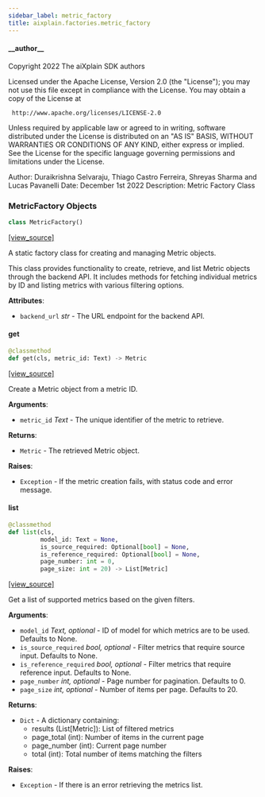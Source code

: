 ```yaml
---
sidebar_label: metric_factory
title: aixplain.factories.metric_factory
---
```


#### \_\_author\_\_

Copyright 2022 The aiXplain SDK authors

Licensed under the Apache License, Version 2.0 (the &quot;License&quot;);
you may not use this file except in compliance with the License.
You may obtain a copy of the License at

     http://www.apache.org/licenses/LICENSE-2.0

Unless required by applicable law or agreed to in writing, software
distributed under the License is distributed on an &quot;AS IS&quot; BASIS,
WITHOUT WARRANTIES OR CONDITIONS OF ANY KIND, either express or implied.
See the License for the specific language governing permissions and
limitations under the License.

Author: Duraikrishna Selvaraju, Thiago Castro Ferreira, Shreyas Sharma and Lucas Pavanelli
Date: December 1st 2022
Description:
    Metric Factory Class

### MetricFactory Objects

```python
class MetricFactory()
```

[[view_source]](https://github.com/aixplain/aiXplain/blob/main/aixplain/factories/metric_factory.py#L33)

A static factory class for creating and managing Metric objects.

This class provides functionality to create, retrieve, and list Metric objects
through the backend API. It includes methods for fetching individual metrics
by ID and listing metrics with various filtering options.

**Attributes**:

- `backend_url` _str_ - The URL endpoint for the backend API.

#### get

```python
@classmethod
def get(cls, metric_id: Text) -> Metric
```

[[view_source]](https://github.com/aixplain/aiXplain/blob/main/aixplain/factories/metric_factory.py#L67)

Create a Metric object from a metric ID.

**Arguments**:

- `metric_id` _Text_ - The unique identifier of the metric to retrieve.
  

**Returns**:

- `Metric` - The retrieved Metric object.
  

**Raises**:

- `Exception` - If the metric creation fails, with status code and error message.

#### list

```python
@classmethod
def list(cls,
         model_id: Text = None,
         is_source_required: Optional[bool] = None,
         is_reference_required: Optional[bool] = None,
         page_number: int = 0,
         page_size: int = 20) -> List[Metric]
```

[[view_source]](https://github.com/aixplain/aiXplain/blob/main/aixplain/factories/metric_factory.py#L100)

Get a list of supported metrics based on the given filters.

**Arguments**:

- `model_id` _Text, optional_ - ID of model for which metrics are to be used. Defaults to None.
- `is_source_required` _bool, optional_ - Filter metrics that require source input. Defaults to None.
- `is_reference_required` _bool, optional_ - Filter metrics that require reference input. Defaults to None.
- `page_number` _int, optional_ - Page number for pagination. Defaults to 0.
- `page_size` _int, optional_ - Number of items per page. Defaults to 20.
  

**Returns**:

- `Dict` - A dictionary containing:
  - results (List[Metric]): List of filtered metrics
  - page_total (int): Number of items in the current page
  - page_number (int): Current page number
  - total (int): Total number of items matching the filters
  

**Raises**:

- `Exception` - If there is an error retrieving the metrics list.

